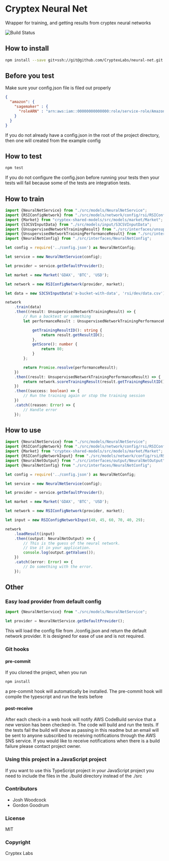# Cryptex Neural Net #
Wrapper for training, and getting results from cryptex neural networks

![Build Status](https://codebuild.us-west-2.amazonaws.com/badges?uuid=eyJlbmNyeXB0ZWREYXRhIjoiWHRrVk9iaWxpSnFHUVFuY3BjN2tSUWhkR3ZHRU1VbVViYlMwY05PMm1yWDFuU2lGSFlhUTY4c0ovUVJjQW9YOVRsYk5ka2RrRzhHcTRRc0lncUxIMi80PSIsIml2UGFyYW1ldGVyU3BlYyI6Ijc4MzNVMllzS29pcml4bmsiLCJtYXRlcmlhbFNldFNlcmlhbCI6MX0%3D&branch=master)

## How to install

```bash
npm install --save git+ssh://git@github.com/CryptexLabs/neural-net.git
```

## Before you test
Make sure your config.json file is filed out properly

```json
{
  "amazon": {
    "sagemaker" : {
      "roleARN" : "arn:aws:iam::00000000000000:role/service-role/AmazonSageMaker-ExecutionRole-20180317T115106"
    }
  }
}
```

If you do not already have a config.json in the root of the project directory, then one will created from the example config

## How to test

```bash
npm test
```
If you do not configure the config.json before running your tests then your tests will fail because some of the tests are integration tests.

## How to train

```typescript
import {NeuralNetService} from "./src/models/NeuralNetService";
import {RSIConfigNetwork} from "./src/models/network/config/rsi/RSIConfigNetwork";
import {Market} from "cryptex-shared-models/src/models/market/Market";
import {S3CSVInputData} from "./src/models/input/S3CSVInputData";
import {UnsupervisedNetworkTrainingResult} from "./src/interfaces/unsupervised/UnsupervisedNetworkTrainingResult";
import {UnsupervisedNetworkTrainingPerformanceResult} from "./src/interfaces/unsupervised/UnsupervisedNetworkTrainingPerformanceResult";
import {NeuralNetConfig} from "./src/interfaces/NeuralNetConfig";

let config = require('../config.json') as NeuralNetConfig;

let service = new NeuralNetService(config);

let provider = service.getDefaultProvider();

let market = new Market('GDAX', 'BTC', 'USD');

let network = new RSIConfigNetwork(provider, market);

let data = new S3CSVInputData('a-bucket-with-data', 'rsi/dev/data.csv');

network
    .train(data)
    .then((result: UnsupervisedNetworkTrainingResult) => {
        // Run a backtest or something
        let performanceResult : UnsupervisedNetworkTrainingPerformanceResult = {

            getTrainingResultID(): string {
                return result.getResultID();
            },
            getScore(): number {
                return 80;
            }
        };

        return Promise.resolve(performanceResult);
    })
    .then((result: UnsupervisedNetworkTrainingPerformanceResult) => {
        return network.scoreTrainingResult(result.getTrainingResultID(), result.getScore());
    })
    .then((success: boolean) => {
        // Run the training again or stop the training session
    })
    .catch((reason: Error) => {
        // Handle error
    });
```
    
## How to use

```typescript
import {NeuralNetService} from "./src/models/NeuralNetService";
import {RSIConfigNetwork} from "./src/models/network/config/rsi/RSIConfigNetwork";
import {Market} from "cryptex-shared-models/src/models/market/Market";
import {RSIConfigNetworkInput} from "./src/models/network/config/rsi/RSIConfigNetworkInput";
import {NeuralNetOutput} from "./src/interfaces/output/NeuralNetOutput";
import {NeuralNetConfig} from "./src/interfaces/NeuralNetConfig";

let config = require('../config.json') as NeuralNetConfig;

let service = new NeuralNetService(config);

let provider = service.getDefaultProvider();

let market = new Market('GDAX', 'BTC', 'USD');

let network = new RSIConfigNetwork(provider, market);

let input = new RSIConfigNetworkInput(40, 45, 60, 70, 40, 29);

network
    .loadResult(input)
    .then((output: NeuralNetOutput) => {
        // This is the guess of the neural network.
        // Use it in your application.
        console.log(output.getValues());
    })
    .catch((error: Error) => {
        // Do something with the error.
    });
```

## Other

### Easy load provider from default config

```typescript
import {NeuralNetService} from "./src/models/NeuralNetService";

let provider = NeuralNetService.getDefaultProvider();

```
This will load the config file from ./config.json and return the default network provider. It is designed for ease of use and is not required.

### Git hooks
#### pre-commit
If you cloned the project, when you run 
```bash
npm install
```
a pre-commit hook will automatically be installed. The pre-commit hook will compile the typescript and run the tests before 

#### post-receive
After each check-in a web hook will notify AWS CodeBuild service that a new version has been checked-in. The code will build and run the tests. If the tests fail the build will show as passing in this readme but an email will be sent to anyone subscribed to receiving notifications through the AWS SNS service. If you would like to receive notifications when there is a build failure please contact project owner.

### Using this project in a JavaScript project
If you want to use this TypeScript project in your JavaScript project you need to include the files in the ./build directory instead of the ./src

### Contributors
- Josh Woodcock
- Gordon Goodrum

### License
MIT

### Copyright
Cryptex Labs